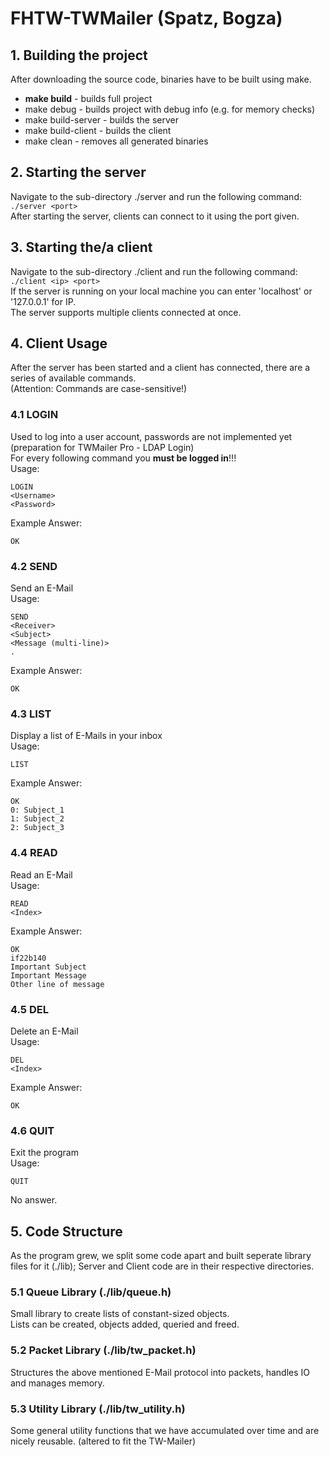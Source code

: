 # FHTW-TWMailer (Spatz, Bogza)

## 1. Building the project
After downloading the source code, binaries have to be built using make.
- **make build** - builds full project
- make debug - builds project with debug info (e.g. for memory checks)
- make build-server - builds the server
- make build-client - builds the client
- make clean - removes all generated binaries

## 2. Starting the server
Navigate to the sub-directory ./server and run the following command: `./server <port>` \
After starting the server, clients can connect to it using the port given.

## 3. Starting the/a client
Navigate to the sub-directory ./client and run the following command: `./client <ip> <port>` \
If the server is running on your local machine you can enter 'localhost' or '127.0.0.1' for IP. \
The server supports multiple clients connected at once.

## 4. Client Usage
After the server has been started and a client has connected, there are a series of available commands. \
(Attention: Commands are case-sensitive!)

### 4.1 LOGIN
Used to log into a user account, passwords are not implemented yet (preparation for TWMailer Pro - LDAP Login) \
For every following command you **must be logged in**!!! \
Usage:
```
LOGIN
<Username>
<Password>
```

Example Answer:
```
OK
```

### 4.2 SEND
Send an E-Mail \
Usage:
```
SEND
<Receiver>
<Subject>
<Message (multi-line)>
.
```

Example Answer:
```
OK
```

### 4.3 LIST
Display a list of E-Mails in your inbox \
Usage:
```
LIST
```

Example Answer:
```
OK
0: Subject_1
1: Subject_2
2: Subject_3
```

### 4.4 READ
Read an E-Mail \
Usage:
```
READ
<Index>
```

Example Answer:
```
OK
if22b140
Important Subject
Important Message
Other line of message
```

### 4.5 DEL
Delete an E-Mail \
Usage:
```
DEL
<Index>
```

Example Answer:
```
OK
```

### 4.6 QUIT
Exit the program \
Usage:
```
QUIT
```
No answer.

## 5. Code Structure
As the program grew, we split some code apart and built seperate library files for it (./lib); Server and Client code are in their respective directories.

### 5.1 Queue Library (./lib/queue.h)
Small library to create lists of constant-sized objects. \
Lists can be created, objects added, queried and freed.

### 5.2 Packet Library (./lib/tw_packet.h)
Structures the above mentioned E-Mail protocol into packets, handles IO and manages memory.

### 5.3 Utility Library (./lib/tw_utility.h)
Some general utility functions that we have accumulated over time and are nicely reusable. (altered to fit the TW-Mailer)